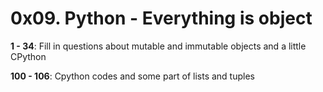 # 0x09. Python - Everything is object
**1 - 34**: Fill in questions about mutable and immutable objects and 
        a little CPython

**100 - 106**: Cpython codes and some part of lists and tuples
